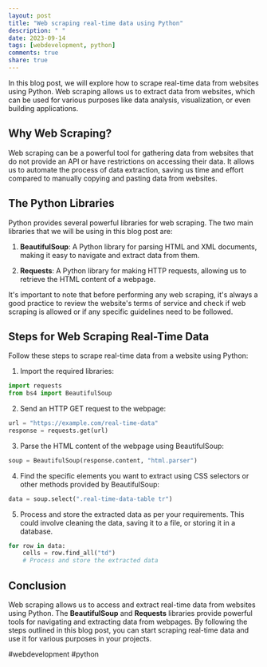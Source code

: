 ```yaml
---
layout: post
title: "Web scraping real-time data using Python"
description: " "
date: 2023-09-14
tags: [webdevelopment, python]
comments: true
share: true
---
```


In this blog post, we will explore how to scrape real-time data from websites using Python. Web scraping allows us to extract data from websites, which can be used for various purposes like data analysis, visualization, or even building applications.

## Why Web Scraping?

Web scraping can be a powerful tool for gathering data from websites that do not provide an API or have restrictions on accessing their data. It allows us to automate the process of data extraction, saving us time and effort compared to manually copying and pasting data from websites.

## The Python Libraries

Python provides several powerful libraries for web scraping. The two main libraries that we will be using in this blog post are:

1. **BeautifulSoup**: A Python library for parsing HTML and XML documents, making it easy to navigate and extract data from them.

2. **Requests**: A Python library for making HTTP requests, allowing us to retrieve the HTML content of a webpage.

It's important to note that before performing any web scraping, it's always a good practice to review the website's terms of service and check if web scraping is allowed or if any specific guidelines need to be followed.

## Steps for Web Scraping Real-Time Data

Follow these steps to scrape real-time data from a website using Python:

1. Import the required libraries:

```python
import requests
from bs4 import BeautifulSoup
```

2. Send an HTTP GET request to the webpage:

```python
url = "https://example.com/real-time-data"
response = requests.get(url)
```

3. Parse the HTML content of the webpage using BeautifulSoup:

```python
soup = BeautifulSoup(response.content, "html.parser")
```

4. Find the specific elements you want to extract using CSS selectors or other methods provided by BeautifulSoup:

```python
data = soup.select(".real-time-data-table tr")
```

5. Process and store the extracted data as per your requirements. This could involve cleaning the data, saving it to a file, or storing it in a database.

```python
for row in data:
    cells = row.find_all("td")
    # Process and store the extracted data
```

## Conclusion

Web scraping allows us to access and extract real-time data from websites using Python. The **BeautifulSoup** and **Requests** libraries provide powerful tools for navigating and extracting data from webpages. By following the steps outlined in this blog post, you can start scraping real-time data and use it for various purposes in your projects.

#webdevelopment #python